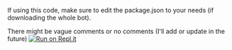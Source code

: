 If using this code, make sure to edit the package.json to your needs (if downloading the whole bot).

There might be vague comments or no comments (I'll add or update in the future)
[![Run on Repl.it](https://repl.it/badge/github/gamer167/Ferbotiq)](https://repl.it/github/gamer167/Ferbotiq)
